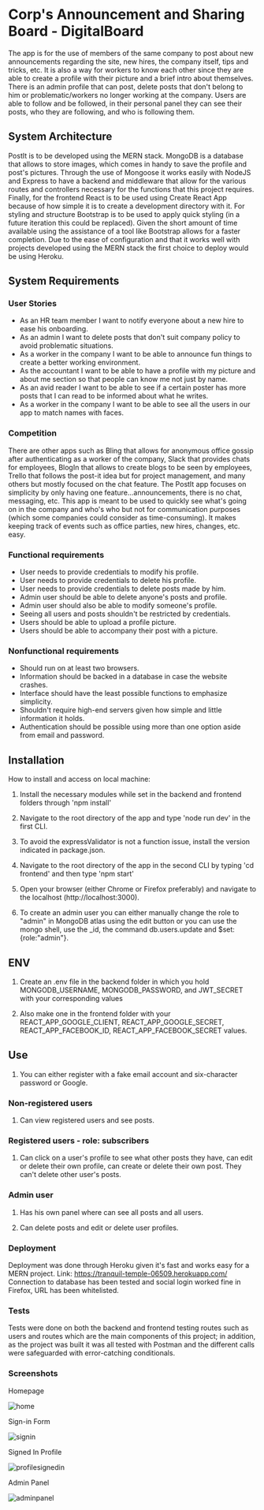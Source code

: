 # Corp's Announcement and Sharing Board - DigitalBoard
The app is for the use of members of the same company to post about new announcements regarding the site, new hires, the company itself, tips and tricks, etc. It is also a way for workers to know each other since they are able to create a profile with their picture and a brief intro about themselves. There is an admin profile that can post, delete posts that don't belong to him or problematic/workers no longer working at the company. Users are able to follow and be followed, in their personal panel they can see their posts, who they are following, and who is following them.

## System Architecture
PostIt is to be developed using the MERN stack. MongoDB is a database that allows to store images, which comes in handy to save the profile and post's pictures. Through the use of Mongoose it works easily with NodeJS and Express to have a backend and middleware that allow for the various routes and controllers necessary for the functions that this project requires. Finally, for the frontend React is to be used using Create React App because of how simple it is to create a development directory with it. For styling and structure Bootstrap is to be used to apply quick styling (in a future iteration this could be replaced). Given the short amount of time available using the assistance of a tool like Bootstrap allows for a faster completion. Due to the ease of configuration and that it works well with projects developed using the MERN stack the first choice to deploy would be using Heroku.

## System Requirements
### User Stories
* As an HR team member I want to notify everyone about a new hire to ease his onboarding.
* As an admin I want to delete posts that don't suit company policy to avoid problematic situations.
* As a worker in the company I want to be able to announce fun things to create a better working environment.
* As the accountant I want to be able to have a profile with my picture and about me section so that people can know me not just by name.
* As an avid reader I want to be able to see if a certain poster has more posts that I can read to be informed about what he writes.
* As a worker in the company I want to be able to see all the users in our app to match names with faces.

### Competition
There are other apps such as Bling that allows for anonymous office gossip after authenticating as a worker of the company, Slack that provides chats for employees, BlogIn that allows to create blogs to be seen by employees, Trello that follows the post-it idea but for project management, and many others but mostly focused on the chat feature. The PostIt app focuses on simplicity by only having one feature...announcements, there is no chat, messaging, etc. This app is meant to be used to quickly see what's going on in the company and who's who but not for communication purposes (which some companies could consider as time-consuming). It makes keeping track of events such as office parties, new hires, changes, etc. easy.

### Functional requirements
* User needs to provide credentials to modify his profile.
* User needs to provide credentials to delete his profile.
* User needs to provide credentials to delete posts made by him.
* Admin user should be able to delete anyone's posts and profile.
* Admin user should also be able to modify someone's profile.
* Seeing all users and posts shouldn't be restricted by credentials.
* Users should be able to upload a profile picture.
* Users should be able to accompany their post with a picture.

### Nonfunctional requirements
* Should run on at least two browsers.
* Information should be backed in a database in case the website crashes.
* Interface should have the least possible functions to emphasize simplicity.
* Shouldn't require high-end servers given how simple and little information it holds.
* Authentication should be possible using more than one option aside from email and password.

## Installation
How to install and access on local machine:

1. Install the necessary modules while set in the backend and frontend folders through 'npm install'

2. Navigate to the root directory of the app and type 
   'node run dev' in the first CLI.

3. To avoid the expressValidator is not a function issue, install the version indicated in package.json.

4. Navigate to the root directory of the app in the second CLI by
   typing 'cd frontend' and then type 'npm start'

5. Open your browser (either Chrome or Firefox preferably) and navigate to the localhost (http://localhost:3000).

6. To create an admin user you can either manually change the role to "admin" in MongoDB atlas using the edit
    button or you can use the mongo shell, use the _id, the command db.users.update and $set:{role:"admin"}.

## ENV

1. Create an .env file in the backend folder in which you hold MONGODB_USERNAME, MONGODB_PASSWORD, and JWT_SECRET with your corresponding values

2. Also make one in the frontend folder with your REACT_APP_GOOGLE_CLIENT, REACT_APP_GOOGLE_SECRET, REACT_APP_FACEBOOK_ID, REACT_APP_FACEBOOK_SECRET values.

## Use

1. You can either register with a fake email account and six-character password or Google.

### Non-registered users

1. Can view registered users and see posts.

### Registered users - role: subscribers

1. Can click on a user's profile to see what other posts they have, can edit or delete their own profile, can create or delete
their own post. They can't delete other user's posts.

### Admin user

1. Has his own panel where can see all posts and all users.

2. Can delete posts and edit or delete user profiles.

### Deployment

Deployment was done through Heroku given it's fast and works easy for a MERN project. Link: https://tranquil-temple-06509.herokuapp.com/ Connection to database has been tested and social login worked fine in Firefox, URL has been whitelisted.

### Tests
Tests were done on both the backend and frontend testing routes such as users and routes which are the main components of this project; in addition, as the project was built it was all tested with Postman and the different calls were safeguarded with error-catching conditionals.

### Screenshots

Homepage

![home](https://user-images.githubusercontent.com/51275356/76921186-00bba480-6893-11ea-8209-a323a4b45506.JPG)

Sign-in Form

![signin](https://user-images.githubusercontent.com/51275356/76921198-0a450c80-6893-11ea-87df-9483306c9353.JPG)

Signed In Profile

![profilesignedin](https://user-images.githubusercontent.com/51275356/76921208-0fa25700-6893-11ea-9eb3-fb5854b5e708.JPG)


Admin Panel

![adminpanel](https://user-images.githubusercontent.com/51275356/76921216-14670b00-6893-11ea-8bb7-b5de0852341d.JPG)
